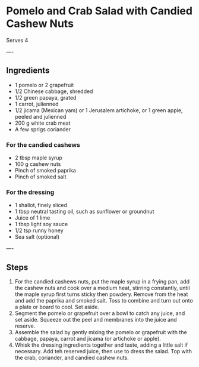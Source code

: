 # Pomelo and Crab Salad with Candied Cashew Nuts

Serves 4

—-

## Ingredients

* 1 pomelo or 2 grapefruit
* 1/2 Chinese cabbage, shredded
* 1/2 green papaya, grated
* 1 carrot, julienned
* 1/2 jicama (Mexican yam) or 1 Jerusalem artichoke, or 1 green apple, peeled and julienned
* 200 g white crab meat
* A few sprigs coriander

### For the candied cashews
* 2 tbsp maple syrup
* 100 g cashew nuts
* Pinch of smoked paprika
* Pinch of smoked salt

### For the dressing
* 1 shallot, finely sliced
* 1 tbsp neutral tasting oil, such as sunflower or groundnut
* Juice of 1 lime
* 1 tbsp light soy sauce
* 1/2 tsp runny honey
* Sea salt (optional)

—-

## Steps

1.  For the candied cashews nuts, put the maple syrup in a frying pan, add the cashew nuts and cook over a medium heat, stirring constantly, until the maple syrup first turns sticky then powdery. Remove from the heat and add the paprika and smoked salt. Toss to combine and turn out onto a plate or board to cool. Set aside.
2.  Segment the pomelo or grapefruit over a bowl to catch any juice, and set aside. Squeeze out the peel and membranes into the juice and reserve.
3.  Assemble the salad by gently mixing the pomelo or grapefruit with the cabbage, papaya, carrot and jicama (or artichoke or apple).
4.  Whisk the dressing ingredients together and taste, adding a little salt if necessary. Add teh reserved juice, then use to dress the salad. Top with the crab, coriander, and candied cashew nuts.
